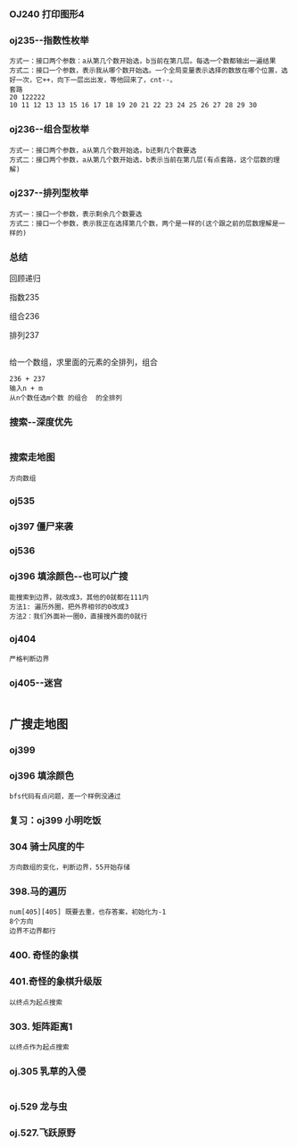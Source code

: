 ### OJ240 打印图形4



### oj235--指数性枚举

```
方式一：接口两个参数：a从第几个数开始选，b当前在第几层。每选一个数都输出一遍结果
方式二：接口一个参数，表示我从哪个数开始选。一个全局变量表示选择的数放在哪个位置，选好一次，它++，向下一层出出发，等他回来了，cnt--。
套路
20 122222
10 11 12 13 13 15 16 17 18 19 20 21 22 23 24 25 26 27 28 29 30
```

### oj236--组合型枚举

```
方式一：接口两个参数，a从第几个数开始选，b还剩几个数要选
方式二：接口两个参数，a从第几个数开始选，b表示当前在第几层(有点套路，这个层数的理解)
```



### oj237--排列型枚举

```
方式一：接口一个参数，表示剩余几个数要选
方式二：接口一个参数，表示我正在选择第几个数，两个是一样的(这个跟之前的层数理解是一样的)
```

### 总结

回顾递归

指数235

组合236

排列237

```

```

给一个数组，求里面的元素的全排列，组合

```
236 + 237
输入n + m  
从n个数任选m个数 的组合  的全排列
```



### 搜索--深度优先

```

```

### 搜索走地图

```
方向数组

```





### oj535 



### oj397 僵尸来袭



### oj536



### oj396 填涂颜色--也可以广搜

```
能搜索到边界，就改成3，其他的0就都在111内
方法1: 遍历外圈，把外界相邻的0改成3
方法2：我们外面补一圈0，直接搜外面的0就行
```



### oj404

```
严格判断边界
```



### oj405--迷宫

```

```



## 广搜走地图

### oj399



### oj396 填涂颜色

```
bfs代码有点问题，差一个样例没通过
```



### 复习：oj399 小明吃饭



### 304 骑士风度的牛

```
方向数组的变化，判断边界，55开始存储
```



### 398.马的遍历

```
num[405][405] 既要去重，也存答案，初始化为-1
8个方向
边界不边界都行
```

### 400. 奇怪的象棋



### 401.奇怪的象棋升级版

```
以终点为起点搜索
```



### 303. 矩阵距离1

```
以终点作为起点搜索
```



### oj.305 乳草的入侵

```

```



### oj.529 龙与虫



### oj.527.飞跃原野





